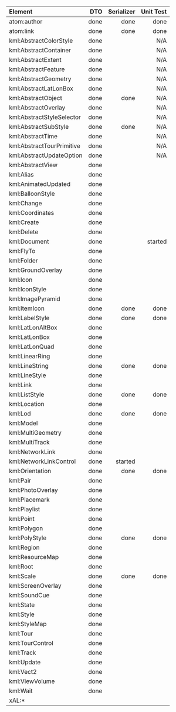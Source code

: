 | Element                   | DTO  | Serializer | Unit Test |
|:--------------------------|-----:|-----------:|----------:|
| atom:author               | done | done       | done      |
| atom:link                 | done | done       | done      |
| kml:AbstractColorStyle    | done |            | N/A       |
| kml:AbstractContainer     | done |            | N/A       |
| kml:AbstractExtent        | done |            | N/A       |
| kml:AbstractFeature       | done |            | N/A       |
| kml:AbstractGeometry      | done |            | N/A       |
| kml:AbstractLatLonBox     | done |            | N/A       |
| kml:AbstractObject        | done | done       | N/A       |
| kml:AbstractOverlay       | done |            | N/A       |
| kml:AbstractStyleSelector | done |            | N/A       |
| kml:AbstractSubStyle      | done | done       | N/A       |
| kml:AbstractTime          | done |            | N/A       |
| kml:AbstractTourPrimitive | done |            | N/A       |
| kml:AbstractUpdateOption  | done |            | N/A       |
| kml:AbstractView          | done |            |           |
| kml:Alias                 | done |            |           |
| kml:AnimatedUpdated       | done |            |           |
| kml:BalloonStyle          | done |            |           |
| kml:Change                | done |            |           |
| kml:Coordinates           | done |            |           |
| kml:Create                | done |            |           |
| kml:Delete                | done |            |           |
| kml:Document              | done |            | started   |
| kml:FlyTo                 | done |            |           |
| kml:Folder                | done |            |           |
| kml:GroundOverlay         | done |            |           |
| kml:Icon                  | done |            |           |
| kml:IconStyle             | done |            |           |
| kml:ImagePyramid          | done |            |           |
| kml:ItemIcon              | done | done       | done      |
| kml:LabelStyle            | done | done       | done      |
| kml:LatLonAltBox          | done |            |           |
| kml:LatLonBox             | done |            |           |
| kml:LatLonQuad            | done |            |           |
| kml:LinearRing            | done |            |           |
| kml:LineString            | done | done       | done      |
| kml:LineStyle             | done |            |           |
| kml:Link                  | done |            |           |
| kml:ListStyle             | done | done       | done      |
| kml:Location              | done |            |           |
| kml:Lod                   | done | done       | done      |
| kml:Model                 | done |            |           |
| kml:MultiGeometry         | done |            |           |
| kml:MultiTrack            | done |            |           |
| kml:NetworkLink           | done |            |           |
| kml:NetworkLinkControl    | done | started    |           |
| kml:Orientation           | done | done       | done      |
| kml:Pair                  | done |            |           |
| kml:PhotoOverlay          | done |            |           |
| kml:Placemark             | done |            |           |
| kml:Playlist              | done |            |           |
| kml:Point                 | done |            |           |
| kml:Polygon               | done |            |           |
| kml:PolyStyle             | done | done       | done      |
| kml:Region                | done |            |           |
| kml:ResourceMap           | done |            |           |
| kml:Root                  | done |            |           |
| kml:Scale                 | done | done       | done      |
| kml:ScreenOverlay         | done |            |           |
| kml:SoundCue              | done |            |           |
| kml:State                 | done |            |           |
| kml:Style                 | done |            |           |
| kml:StyleMap              | done |            |           |
| kml:Tour                  | done |            |           |
| kml:TourControl           | done |            |           |
| kml:Track                 | done |            |           |
| kml:Update                | done |            |           |
| kml:Vect2                 | done |            |           |
| kml:ViewVolume            | done |            |           |
| kml:Wait                  | done |            |           |
| xAL:*                     |      |            |           |